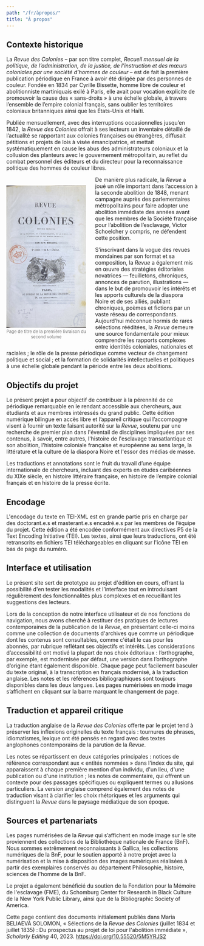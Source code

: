 ```yaml
---
path: "/fr/àpropos/"
title: "À propos"
---
```


## Contexte historique

La _Revue des Colonies_ – par son titre complet, _Recueil mensuel de la politique, de l’administration, de la justice, de l’instruction et des mœurs coloniales par une société d’hommes de couleur_ – est de fait la première publication périodique en France à avoir été dirigée par des personnes de couleur. Fondée en 1834 par Cyrille Bissette, homme libre de couleur et abolitionniste martiniquais exilé à Paris, elle avait pour vocation explicite de promouvoir la cause des « sans-droits » à une échelle globale, à travers l’ensemble de l’empire colonial français, sans oublier les territoires coloniaux britanniques ainsi que les États-Unis et Haïti.

Publiée mensuellement, avec des interruptions occasionnelles jusqu’en 1842, la _Revue des Colonies_ offrait à ses lecteurs un inventaire détaillé de l’actualité se rapportant aux colonies françaises ou étrangères, diffusait pétitions et projets de lois à visée émancipatrice, et mettait systématiquement en cause les abus des administrateurs coloniaux et la collusion des planteurs avec le gouvernement métropolitain, au reflet du combat personnel des éditeurs et du directeur pour la reconnaissance politique des hommes de couleur libres.

<div style="
    float: left;
    margin: 1.5rem 1.5rem 1rem 0;
    color: rgb(116, 116, 116);
    width: 15em;
  ">
  <a href='https://gallica.bnf.fr/ark:/12148/bd6t54043487/f13.item.zoom' target='_blank'>
    <img src="../images/facs/v2n1p1.jpg" alt="Title page of the first issue of volume 2" />
  </a>
  <div style="font-size: 80%; text-align: center">Page de titre de la première livraison du second volume</div>
</div>

De manière plus radicale, la _Revue_ a joué un rôle important dans l’accession à la seconde abolition de 1848, menant campagne auprès des parlementaires métropolitains pour faire adopter une abolition immédiate des années avant que les membres de la Société française pour l’abolition de l’esclavage, Victor Schoelcher y compris, ne défendent cette position.

S’inscrivant dans la vogue des revues mondaines par son format et sa composition, la _Revue_ a également mis en œuvre des stratégies éditoriales novatrices — feuilletons, chroniques, annonces de parution, illustrations — dans le but de promouvoir les intérêts et les apports culturels de la diaspora Noire et de ses alliés, publiant chroniques, poèmes et fictions par un vaste réseau de correspondants. Aujourd’hui méconnue hormis de rares sélections rééditées, la _Revue_ demeure une source fondamentale pour mieux comprendre les rapports complexes entre identités coloniales, nationales et raciales ; le rôle de la presse périodique comme vecteur de changement politique et social ; et la formation de solidarités intellectuelles et politiques à une échelle globale pendant la période entre les deux abolitions.

<h2 style="clear: both">Objectifs du projet</h2>

Le présent projet a pour objectif de contribuer à la pérennité de ce périodique remarquable en le rendant accessible aux chercheurs, aux étudiants et aux membres intéressés du grand public. Cette édition numérique bilingue en accès libre et l’appareil critique qui l’accompagne visent à fournir un texte faisant autorité sur la _Revue_, soutenu par une recherche de premier plan dans l'éventail de disciplines impliquées par ses contenus, à savoir, entre autres, l'histoire de l'esclavage transatlantique et son abolition, l'histoire coloniale française et européenne au sens large, la littérature et la culture de la diaspora Noire et l'essor des médias de masse.

Les traductions et annotations sont le fruit du travail d’une équipe internationale de chercheurs, incluant des experts en études caribéennes du XIXe siècle, en histoire littéraire française, en histoire de l’empire colonial français et en histoire de la presse écrite. 

## Encodage

L'encodage du texte en TEI-XML est en grande partie pris en charge par des doctorant.e.s et masterant.e.s encadré.e.s par les membres de l’équipe du projet. Cette édition a été encodée conformément aux directives P5 de la Text Encoding Initiative (TEI). Les textes, ainsi que leurs traductions, ont été retranscrits en fichiers TEI téléchargeables en cliquant sur l'icône TEI en bas de page du numéro.

## Interface et utilisation

Le présent site sert de prototype au projet d'édition en cours, offrant la possibilité d'en tester les modalités et l’interface tout en introduisant régulièrement des fonctionnalités plus complexes et en recueillant les suggestions des lecteurs.

Lors de la conception de notre interface utilisateur et de nos fonctions de navigation, nous avons cherché à restituer des pratiques de lectures contemporaines de la publication de la _Revue_, en présentant celle-ci moins comme une collection de documents d'archives que comme un périodique dont les contenus sont consultables, comme c'était le cas pour les abonnés, par rubrique reflétant ses objectifs et intérêts. Les considerations d’accessibilité ont motivé la plupart de nos choix éditoriaux : l’orthographe, par exemple, est modernisée par défaut, une version dans l’orthographe d’origine étant également disponible. Chaque page peut facilement basculer du texte original, à la transcription en français modernisé, à la traduction anglaise. Les notes et les références bibliographiques sont toujours disponibles dans les deux langues. Les pages numérisées en mode image s’affichent en cliquant sur la barre marquant le changement de page.

## Traduction et appareil critique

La traduction anglaise de la _Revue des Colonies_ offerte par le projet tend à préserver les inflexions originelles du texte français : tournures de phrases, idiomatismes, lexique ont été pensés en regard avec des textes anglophones contemporains de la parution de la _Revue_. 

Les notes se répartissent en deux catégories principales : notices de référence correspondant aux « entités nommées » dans l'index du site, qui apparaissent à chaque première mention d'un individu, d'un lieu, d'une publication ou d'une institution ; les notes de commentaire, qui offrent un contexte pour des passages spécifiques ou expliquent termes ou allusions particuliers. La version anglaise comprend également des notes de traduction visant à clarifier les choix rhétoriques et les arguments qui distinguent la _Revue_ dans le paysage médiatique de son époque. 

## Sources et partenariats

Les pages numérisées de la _Revue_ qui s’affichent en mode image sur le site proviennent des collections de la Bibliothèque nationale de France (BnF). Nous sommes extrêmement reconnaissants à Gallica, les collections numériques de la BnF, pour le soutien apporté à notre projet avec la numérisation et la mise à disposition des images numériques réalisées à partir des exemplaires conservés au département Philosophie, histoire, sciences de l'homme de la BnF.

Le projet a également bénéficié du soutien de la Fondation pour la Mémoire de l'esclavage (FME), du Schomburg Center for Research in Black Culture de la New York Public Library, ainsi que de la Bibliographic Society of America.

Cette page contient des documents initialement publiés dans Maria BELIAEVA SOLOMON, « Sélections de la _Revue des Colonies_ (juillet 1834 et juillet 1835) : Du prospectus au projet de loi pour l'abolition immédiate », _Scholarly Editing_ 40, 2023. https://doi.org/10.55520/5M5YRJS2 